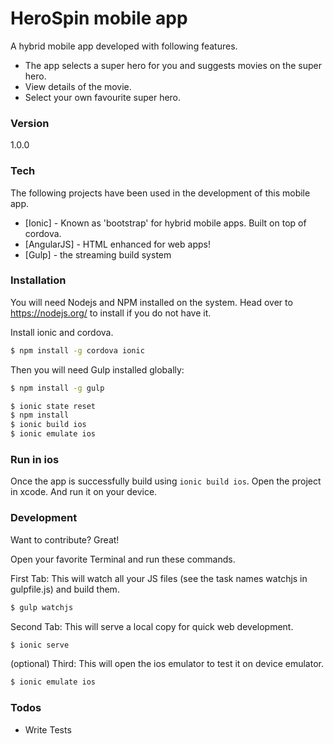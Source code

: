 # HeroSpin mobile app

A hybrid mobile app developed with following features.

  - The app selects a super hero for you and suggests movies on the super hero. 
  - View details of the movie. 
  - Select your own favourite super hero.
 
### Version
1.0.0

### Tech

The following projects have been used in the development of this mobile app. 

* [Ionic] - Known as 'bootstrap' for hybrid mobile apps. Built on top of cordova.
* [AngularJS] - HTML enhanced for web apps! 
* [Gulp] - the streaming build system

### Installation

You will need Nodejs and NPM installed on the system. Head over to https://nodejs.org/ to install if you do not have it. 


Install ionic and cordova. 

```sh
$ npm install -g cordova ionic
```

Then you will need Gulp installed globally:

```sh
$ npm install -g gulp
```

```sh
$ ionic state reset
$ npm install
$ ionic build ios
$ ionic emulate ios
```
### Run in ios
Once the app is successfully build using `ionic build ios`. Open the project in xcode. And run it on your device. 

### Development

Want to contribute? Great!

Open your favorite Terminal and run these commands.

First Tab: This will watch all your JS files (see the task names watchjs in gulpfile.js) and build them.
```sh
$ gulp watchjs
```

Second Tab: This will serve a local copy for quick web development. 
```sh
$ ionic serve
```

(optional) Third: This will open the ios emulator to test it on device emulator. 
```sh
$ ionic emulate ios
```

### Todos

 - Write Tests

